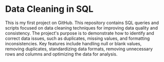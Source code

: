 # Data Cleaning in SQL
This is my first project on GitHub. This repository contains SQL queries and scripts focused on data cleaning techniques for improving data quality and consistency. The project's purpose is to demonstrate how to identify and correct data issues, such as duplicates, missing values, and formatting inconsistencies. Key features include handling null or blank values, removing duplicates, standardizing data formats, removing unnecessary rows and columns and optimizing the data for analysis.
